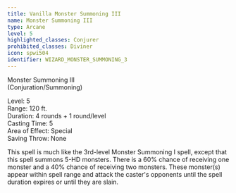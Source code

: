```yaml
---
title: Vanilla Monster Summoning III
name: Monster Summoning III
type: Arcane
level: 5
highlighted_classes: Conjurer
prohibited_classes: Diviner
icon: spwi504
identifier: WIZARD_MONSTER_SUMMONING_3
---
```

Monster Summoning III  
(Conjuration/Summoning)  
  
Level: 5  
Range: 120 ft.  
Duration: 4 rounds + 1 round/level  
Casting Time: 5  
Area of Effect: Special  
Saving Throw: None  
  
This spell is much like the 3rd-level Monster Summoning I spell, except that this spell summons 5-HD monsters. There is a 60% chance of receiving one monster and a 40% chance of receiving two monsters. These monster(s) appear within spell range and attack the caster's opponents until the spell duration expires or until they are slain.  
